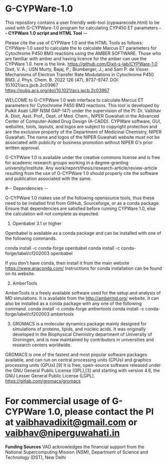 # G-CYPWare-1.0
This repository contains a user friendly web-tool (cypwarecode.html) to be used with G-CYPWare-1.0 program for calculating CYP450 ET parameters
**-- CYPWare 1.0 script and HTML Tool --**

Please cite the use of CYPWare 1.0 and the HTML Tools as follows:
CYPWare-1.0 used to calculate the to calculate Marcus ET parameters for Cytochrome P450 BM3 reactions using the AMBER SOFTWARE. Those who are familiar with amber and 
having licence for the amber can use the CYPWare 1.0. here is the liink.
https://github.com/Dixit-s-lab/CYPWare-1.0
Dixit, V. A.; USN Murty, Bajaj, P.; Blumberger, J.; and Sam P. de Visser. Mechanisms of Electron Transfer Rate Modulations in Cytochrome P450 BM3. J. Phys. Chem. B. 2022 126 (47), 9737-9747. DOI: 10.1021/acs.jpcb.2c03967
https://pubs.acs.org/doi/10.1021/acs.jpcb.2c03967

WELCOME to G-CYPWare 1.0 web interface to calculate Marcus ET parameters for Cytochrome P450 BM3 reactions.
This tool is developed by Pulkit Asati (JRF NSM GAP-147) under the supervision of the PI: Dr. Vaibhav A. Dixit, Asst. Prof., Dept. of Med. Chem.,
NIPER Guwahati in the Advanced Center of Computer-Aided Drug Design (A-CADD).
CYPWare software, GUI, websites, tools, layouts, and logos are subject to copyright protection and are the exclusive
property of the Department of Medicinal Chemistry, NIPER Guwahati.
The name and logos of the NIPER Guwahati website must not be associated with publicity or business
promotion without NIPER G's prior written approval.

G-CYPWare 1.0 is available under the creative commons license and is free for academic research groups working
in a degree-granting university/institute.
Any work/report/thesis/research-article/review-article resulting from the use of G-CYPWare 1.0 should properly
cite the software and publication associated with the same.

#-- Dependencies --

G-CYPWare 1.0 makes use of the following opensource tools, thus these need to be installed first from GitHub,
Sourceforge, or as a conda package.
Ensure that dependencies are satisfied before running CYPWare 1.0, else the calculation will not complete as expected.

1) Openbabel 3.1 or higher

Openbabel is available as a conda package and can be installed with one of the following commands.

conda install -c conda-forge openbabel
conda install -c conda-forge/label/cf202003 openbabel

If you don't have conda, then install it from the main website https://www.anaconda.com/
Instructions for conda installation can be found on its website.

2) AmberTools


AmberTools is a freely available software used for the setup and analysis of MD simulations.
It is available from the http://ambermd.org/ website. It can also be installed as a conda package with any one of the following command.
conda install -c conda-forge ambertools
conda install -c conda-forge/label/cf202003 ambertools

3) GROMACS is a molecular dynamics package mainly designed for simulations of proteins, lipids, and nucleic acids.
It was originally developed in the Biophysical Chemistry department of University of Groningen,
and is now maintained by contributors in universities and research centers worldwide.

GROMACS is one of the fastest and most popular software packages available, and can run on central
processing units (CPUs) and graphics processing units (GPUs).[9] It is free, open-source software
released under the GNU General Public License (GPL),[3] and starting with version 4.6, the GNU Lesser
General Public License (LGPL). https://gitlab.com/gromacs/gromacs

For commercial usage of G-CYPWare 1.0, please contact the PI at vaibhavadixit@gmail.com or vaibhav@niperguwahati.in
========================================================================================================================
**Funding Sources**
VAD acknowledges the financial support from the National Supercomputing Mission (NSM), Department of Science and Technology (DST), New Delhi 
